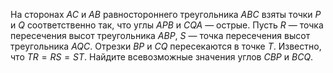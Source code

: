 На сторонах $AC$ и $AB$ равностороннего треугольника $ABC$ взяты точки $P$ и $Q$ соответственно так, что углы $APB$ и $CQA$ — острые. Пусть $R$ — точка пересечения высот треугольника $ABP$, $S$ — точка пересечения высот треугольника $AQC$. Отрезки $BP$ и $CQ$ пересекаются в точке $T$. Известно, что $TR = RS = ST$. Найдите всевозможные значения углов $CBP$ и $BCQ$.